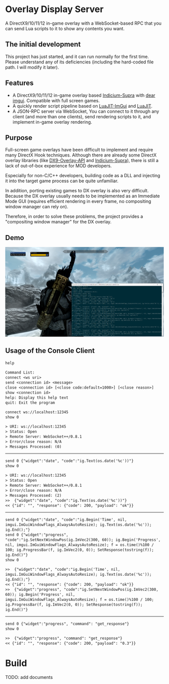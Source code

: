 # Overlay Display Server

A DirectX9/10/11/12 in-game overlay with a WebSocket-based RPC that you can send Lua scripts to it to show any contents you want.


## The initial development

This project has just started, and it can run normally for the first time. Please understand any of its deficiencies (including the hard-coded file path. I will modify it later).


## Features

* A DirectX9/10/11/12 in-game overlay based [Indicium-Supra](https://github.com/nefarius/Indicium-Supra) with [dear imgui](https://github.com/ocornut/imgui). Compatible with full screen games.
* A quickly render script pipeline based on [LuaJIT-ImGui](https://github.com/sonoro1234/LuaJIT-ImGui) and [LuaJIT](http://luajit.org/).
* A JSON-RPC server via WebSocket, You can connect to it through any client (and more than one clients), send rendering scripts to it, and implement in-game overlay rendering.


## Purpose

Full-screen game overlays have been difficult to implement and require many DirectX Hook techniques. Although there are already some DirectX overlay libraries (like [DX9-Overlay-API](https://github.com/agrippa1994/DX9-Overlay-API) and [Indicium-Supra](https://github.com/nefarius/Indicium-Supra)), there is still a lack of out-of-box experience for MOD developers.

Especially for non-C/C++ developers, building code as a DLL and injecting it into the target game process can be quite unfamiliar.

In addition, porting existing games to DX overlay is also very difficult. Because the DX overlay usually needs to be implemented as an Immediate Mode GUI (requires efficient rendering in every frame, no compositing window manager can rely on).

Therefore, in order to solve these problems, the project provides a "compositing window manager" for the DX overlay.


## Demo

![the first running](doc/demo.png)


## Usage of the Console Client

```
help
```
```
Command List:
connect <ws uri>
send <connection id> <message>
close <connection id> [<close code:default=1000>] [<close reason>]
show <connection id>
help: Display this help text
quit: Exit the program
```

```
connect ws://localhost:12345
show 0
```
```
> URI: ws://localhost:12345
> Status: Open
> Remote Server: WebSocket++/0.8.1
> Error/close reason: N/A
> Messages Processed: (0)
```

--------------------------------------------

```
send 0 {"widget":"date", "code":"ig.Text(os.date('%c'))"}
show 0
```

```
> URI: ws://localhost:12345
> Status: Open
> Remote Server: WebSocket++/0.8.1
> Error/close reason: N/A
> Messages Processed: (2)
>>  {"widget":"date", "code":"ig.Text(os.date('%c'))"}
<< {"id": "", "response": {"code": 200, "payload": "ok"}}
```

--------------------------------------------

```
send 0 {"widget":"date", "code":"ig.Begin('Time', nil, imgui.ImGuiWindowFlags_AlwaysAutoResize); ig.Text(os.date('%c')); ig.End();"}
send 0 {"widget":"progress", "code":"ig.SetNextWindowPos(ig.ImVec2(300, 60)); ig.Begin('Progress', nil, imgui.ImGuiWindowFlags_AlwaysAutoResize); f = os.time()%100 / 100; ig.ProgressBar(f, ig.ImVec2(0, 0)); SetResponse(tostring(f)); ig.End()"}
show 0
```

```
>>  {"widget":"date", "code":"ig.Begin('Time', nil, imgui.ImGuiWindowFlags_AlwaysAutoResize); ig.Text(os.date('%c')); ig.End();"}
<< {"id": "", "response": {"code": 200, "payload": "ok"}}
>>  {"widget":"progress", "code":"ig.SetNextWindowPos(ig.ImVec2(300, 60)); ig.Begin('Progress', nil, imgui.ImGuiWindowFlags_AlwaysAutoResize); f = os.time()%100 / 100; ig.ProgressBar(f, ig.ImVec2(0, 0)); SetResponse(tostring(f)); ig.End()"}
```

--------------------------------------------

```
send 0 {"widget":"progress", "command": "get_response"}
show 0
```

```
>>  {"widget":"progress", "command": "get_response"}
<< {"id": "", "response": {"code": 200, "payload": "0.3"}}
```


# Build

TODO: add documents
